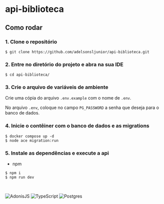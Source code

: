 # api-biblioteca

## Como rodar

### 1. Clone o repositório

~~~
$ git clone https://github.com/adelsonsljunior/api-biblioteca.git
~~~

### 2. Entre no diretório do projeto e abra na sua IDE

~~~
$ cd api-biblioteca/
~~~

### 3. Crie o arquivo de variáveis de ambiente

Crie uma cópia do arquivo `.env.example` com o nome de `.env`.

No arquivo `.env`, coloque no campo `PG_PASSWORD` a senha que deseja para o banco de dados.

### 4. Inicie o contêiner com o banco de dados e as migrations

~~~
$ docker compose up -d
$ node ace migration:run
~~~

### 5. Instale as dependências e execute a api

+ npm
~~~
$ npm i
$ npm run dev
~~~

<br>

![AdonisJS](https://img.shields.io/badge/adonisjs-%23220052.svg?style=for-the-badge&logo=adonisjs&logoColor=white)
![TypeScript](https://img.shields.io/badge/typescript-%23007ACC.svg?style=for-the-badge&logo=typescript&logoColor=white)
![Postgres](https://img.shields.io/badge/postgres-%23316192.svg?style=for-the-badge&logo=postgresql&logoColor=white)
